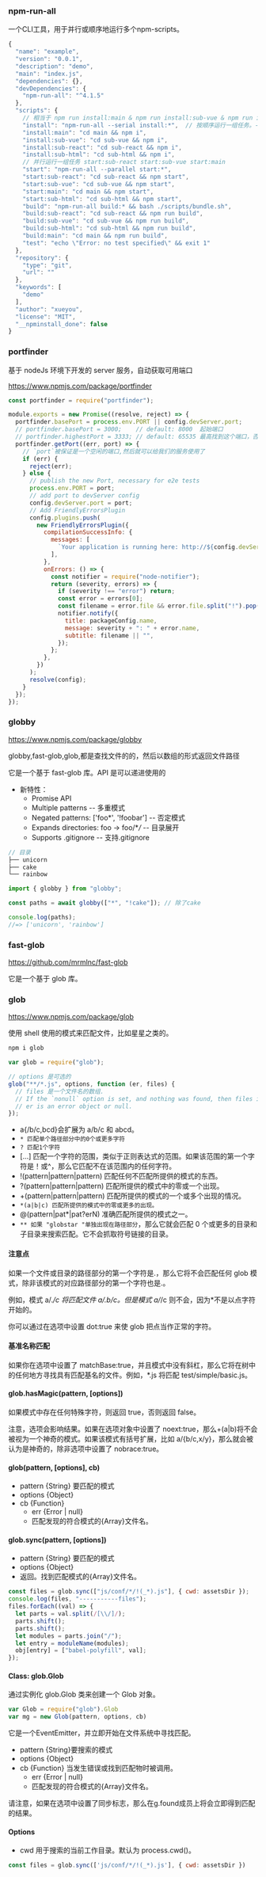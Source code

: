 ### npm-run-all

一个CLI工具，用于并行或顺序地运行多个npm-scripts。

```js
{
  "name": "example",
  "version": "0.0.1",
  "description": "demo",
  "main": "index.js",
  "dependencies": {},
  "devDependencies": {
    "npm-run-all": "^4.1.5"
  },
  "scripts": {
    // 相当于 npm run install:main & npm run install:sub-vue & npm run install:sub-react & npm run install:sub-html
    "install": "npm-run-all --serial install:*",  // 按顺序运行一组任务。--serial（上面）
    "install:main": "cd main && npm i",
    "install:sub-vue": "cd sub-vue && npm i",
    "install:sub-react": "cd sub-react && npm i",
    "install:sub-html": "cd sub-html && npm i",
    // 并行运行一组任务 start:sub-react start:sub-vue start:main
    "start": "npm-run-all --parallel start:*",
    "start:sub-react": "cd sub-react && npm start",
    "start:sub-vue": "cd sub-vue && npm start",
    "start:main": "cd main && npm start",
    "start:sub-html": "cd sub-html && npm start",
    "build": "npm-run-all build:* && bash ./scripts/bundle.sh",
    "build:sub-react": "cd sub-react && npm run build",
    "build:sub-vue": "cd sub-vue && npm run build",
    "build:sub-html": "cd sub-html && npm run build",
    "build:main": "cd main && npm run build",
    "test": "echo \"Error: no test specified\" && exit 1"
  },
  "repository": {
    "type": "git",
    "url": ""
  },
  "keywords": [
    "demo"
  ],
  "author": "xueyou",
  "license": "MIT",
  "__npminstall_done": false
}
```


### portfinder

基于 nodeJs 环境下开发的 server 服务，自动获取可用端口

https://www.npmjs.com/package/portfinder

```js
const portfinder = require("portfinder");

module.exports = new Promise((resolve, reject) => {
  portfinder.basePort = process.env.PORT || config.devServer.port;
  // portfinder.basePort = 3000;    // default: 8000  起始端口
  // portfinder.highestPort = 3333; // default: 65535 最高找到这个端口，否则就err
  portfinder.getPort((err, port) => {
    // `port`被保证是一个空闲的端口,然后就可以给我们的服务使用了
    if (err) {
      reject(err);
    } else {
      // publish the new Port, necessary for e2e tests
      process.env.PORT = port;
      // add port to devServer config
      config.devServer.port = port;
      // Add FriendlyErrorsPlugin
      config.plugins.push(
        new FriendlyErrorsPlugin({
          compilationSuccessInfo: {
            messages: [
              `Your application is running here: http://${config.devServer.host}:${port}`,
            ],
          },
          onErrors: () => {
            const notifier = require("node-notifier");
            return (severity, errors) => {
              if (severity !== "error") return;
              const error = errors[0];
              const filename = error.file && error.file.split("!").pop();
              notifier.notify({
                title: packageConfig.name,
                message: severity + ": " + error.name,
                subtitle: filename || "",
              });
            };
          },
        })
      );
      resolve(config);
    }
  });
});
```

### globby

https://www.npmjs.com/package/globby

globby,fast-glob,glob,都是查找文件的的，然后以数组的形式返回文件路径

它是一个基于 fast-glob 库。API 是可以递进使用的

- 新特性：
  - Promise API
  - Multiple patterns -- 多重模式
  - Negated patterns: ['foo*', '!foobar'] -- 否定模式
  - Expands directories: foo → foo/\*_/_ -- 目录展开
  - Supports .gitignore -- 支持.gitignore

```js
// 目录
├── unicorn
├── cake
└── rainbow
```

```js
import { globby } from "globby";

const paths = await globby(["*", "!cake"]); // 除了cake

console.log(paths);
//=> ['unicorn', 'rainbow']
```

### fast-glob

https://github.com/mrmlnc/fast-glob

它是一个基于 glob 库。

### glob

https://www.npmjs.com/package/glob

使用 shell 使用的模式来匹配文件，比如星星之类的。

```js
npm i glob
```

```js
var glob = require("glob");

// options 是可选的
glob("**/*.js", options, function (er, files) {
  // files 是一个文件名的数组.
  // If the `nonull` option is set, and nothing was found, then files is ["**/*.js"]
  // er is an error object or null.
});
```

- a{/b/c,bcd}会扩展为 a/b/c 和 abcd。
- `* 匹配单个路径部分中的0个或更多字符`
- `? 匹配1个字符`
- [...] 匹配一个字符的范围，类似于正则表达式的范围。如果该范围的第一个字符是！或^，那么它匹配不在该范围内的任何字符。
- !(pattern|pattern|pattern) 匹配任何不匹配所提供的模式的东西。
- ?(pattern|pattern|pattern) 匹配所提供的模式中的零或一个出现。
- +(pattern|pattern|pattern) 匹配所提供的模式的一个或多个出现的情况。
- `*(a|b|c) 匹配所提供的模式中的零或更多的出现。`
- @(pattern|pat\*|pat?erN) 准确匹配所提供的模式之一。
- `** 如果 "globstar "单独出现在路径部分`，那么它就会匹配 0 个或更多的目录和子目录来搜索匹配。它不会抓取符号链接的目录。

#### 注意点

如果一个文件或目录的路径部分的第一个字符是.，那么它将不会匹配任何 glob 模式，除非该模式的对应路径部分的第一个字符也是.。

例如，模式 a/._/c 将匹配文件 a/.b/c。但是模式 a/_/c 则不会，因为\*不是以点字符开始的。

你可以通过在选项中设置 dot:true 来使 glob 把点当作正常的字符。

#### 基准名称匹配

如果你在选项中设置了 matchBase:true，并且模式中没有斜杠，那么它将在树中的任何地方寻找具有匹配基名的文件。例如，\*.js 将匹配 test/simple/basic.js。

#### glob.hasMagic(pattern, [options])

如果模式中存在任何特殊字符，则返回 true，否则返回 false。

注意，选项会影响结果。如果在选项对象中设置了 noext:true，那么+(a|b)将不会被视为一个神奇的模式。如果该模式有括号扩展，比如 a/{b/c,x/y}，那么就会被认为是神奇的，除非选项中设置了 nobrace:true。

#### glob(pattern, [options], cb)

- pattern {String} 要匹配的模式
- options {Object}
- cb {Function}
  - err {Error | null}
  - 匹配发现的符合模式的{Array<String>}文件名。

#### glob.sync(pattern, [options])

- pattern {String} 要匹配的模式
- options {Object}
- 返回。找到匹配模式的{Array<String>}文件名。

```js
const files = glob.sync(["js/conf/*/!(_*).js"], { cwd: assetsDir });
console.log(files, "-----------files");
files.forEach((val) => {
  let parts = val.split(/[\\/]/);
  parts.shift();
  parts.shift();
  let modules = parts.join("/");
  let entry = moduleName(modules);
  obj[entry] = ["babel-polyfill", val];
});
```

#### Class: glob.Glob

通过实例化 glob.Glob 类来创建一个 Glob 对象。

```js
var Glob = require("glob").Glob
var mg = new Glob(pattern, options, cb)
```

它是一个EventEmitter，并立即开始在文件系统中寻找匹配。

- pattern {String}要搜索的模式
- options {Object}
- cb {Function} 当发生错误或找到匹配物时被调用。
  - err {Error | null}
  - 匹配发现的符合模式的{Array<String>}文件名。

请注意，如果在选项中设置了同步标志，那么在g.found成员上将会立即得到匹配的结果。


#### Options


- cwd 用于搜索的当前工作目录。默认为 process.cwd()。

```js
const files = glob.sync(['js/conf/*/!(_*).js'], { cwd: assetsDir })
```